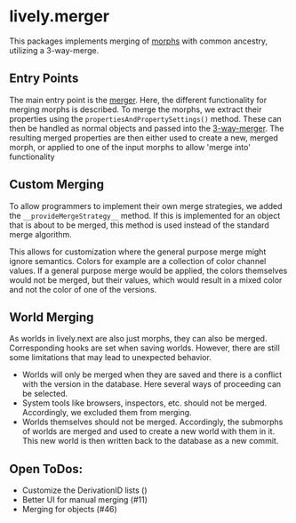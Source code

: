# lively.merger

This packages implements merging of [morphs](../lively.morphic/) with common ancestry, utilizing a 3-way-merge.

## Entry Points

The main entry point is the [merger](./merger.js). Here, the different functionality for merging morphs is described.
To merge the morphs, we extract their properties using the `propertiesAndPropertySettings()` method. These can then be handled as normal objects and passed into the [3-way-merger](./3-way-merger.js). The resulting merged properties are then either used to create a new, merged morph, or applied to one of the input morphs to allow 'merge into' functionality

## Custom Merging

To allow programmers to implement their own merge strategies, we added the `__provideMergeStrategy__` method. If this is implemented for an object that is about to be merged, this method is used instead of the standard merge algorithm.

This allows for customization where the general purpose merge might ignore semantics. Colors for example are a collection of color channel values. If a general purpose merge would be applied, the colors themselves would not be merged, but their values, which would result in a mixed color and not the color of one of the versions.

## World Merging

As worlds in lively.next are also just morphs, they can also be merged. Corresponding hooks are set when saving worlds. However, there are still some limitations that may lead to unexpected behavior.

- Worlds will only be merged when they are saved and there is a conflict with the version in the database. Here several ways of proceeding can be selected.
- System tools like browsers, inspectors, etc. should not be merged. Accordingly, we excluded them from merging.
- Worlds themselves should not be merged. Accordingly, the submorphs of worlds are merged and used to create a new world with them in it. This new world is then written back to the database as a new commit.

## Open ToDos:

- Customize the DerivationID lists ()
- Better UI for manual merging (#11)
- Merging for objects (#46)